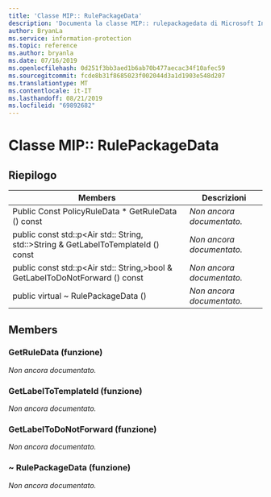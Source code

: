 ```yaml
---
title: 'Classe MIP:: RulePackageData'
description: 'Documenta la classe MIP:: rulepackagedata di Microsoft Information Protection (MIP) SDK.'
author: BryanLa
ms.service: information-protection
ms.topic: reference
ms.author: bryanla
ms.date: 07/16/2019
ms.openlocfilehash: 0d251f3bb3aed1b6ab70b477aecac34f10afec59
ms.sourcegitcommit: fcde8b31f8685023f002044d3a1d1903e548d207
ms.translationtype: MT
ms.contentlocale: it-IT
ms.lasthandoff: 08/21/2019
ms.locfileid: "69892682"
---
```

# <a name="class-miprulepackagedata"></a>Classe MIP:: RulePackageData 
  
## <a name="summary"></a>Riepilogo
 Members                        | Descrizioni                                
--------------------------------|---------------------------------------------
Public Const PolicyRuleData * GetRuleData () const  | _Non ancora documentato._
public const std::p\<Air std:: String, std::\>String & GetLabelToTemplateId () const  | _Non ancora documentato._
public const std::p\<Air std:: String,\>bool & GetLabelToDoNotForward () const  | _Non ancora documentato._
public virtual ~ RulePackageData ()  | _Non ancora documentato._
  
## <a name="members"></a>Members
  
### <a name="getruledata-function"></a>GetRuleData (funzione)
_Non ancora documentato._

  
### <a name="getlabeltotemplateid-function"></a>GetLabelToTemplateId (funzione)
_Non ancora documentato._

  
### <a name="getlabeltodonotforward-function"></a>GetLabelToDoNotForward (funzione)
_Non ancora documentato._

  
### <a name="rulepackagedata-function"></a>~ RulePackageData (funzione)
_Non ancora documentato._

